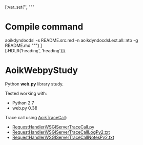 [:var_set('', """
# Compile command
aoikdyndocdsl -s README.src.md -n aoikdyndocdsl.ext.all::nto -g README.md
""")
]\
[:HDLR('heading', 'heading')]\
# AoikWebpyStudy
Python **web.py** library study.

Tested working with:
- Python 2.7
- web.py 0.38

Trace call using [AoikTraceCall](https://github.com/AoiKuiyuyou/AoikTraceCall):
- [RequestHandlerWSGIServerTraceCall.py](/src/RequestHandlerWSGIServerTraceCall.py)
- [RequestHandlerWSGIServerTraceCallLogPy2.txt](/src/RequestHandlerWSGIServerTraceCallLogPy2.txt?raw=True)
- [RequestHandlerWSGIServerTraceCallNotesPy2.txt](/src/RequestHandlerWSGIServerTraceCallNotesPy2.txt?raw=True)
